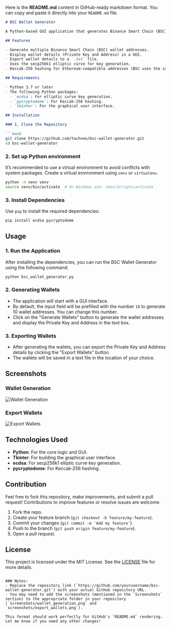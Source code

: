 Here is the **README.md** content in GitHub-ready markdown format. You can copy and paste it directly into your `README.md` file.

```md
# BSC Wallet Generator

A Python-based GUI application that generates Binance Smart Chain (BSC) wallet addresses using the secp256k1 elliptic curve and Keccak-256 hashing. This tool allows users to generate multiple wallet addresses, view them in a graphical interface, and export the wallet details (Private Key and Address) to a text file.

## Features

- Generate multiple Binance Smart Chain (BSC) wallet addresses.
- Display wallet details (Private Key and Address) in a GUI.
- Export wallet details to a `.txt` file.
- Uses the secp256k1 elliptic curve for key generation.
- Keccak-256 hashing for Ethereum-compatible addresses (BSC uses the same address format as Ethereum).

## Requirements

- Python 3.7 or later
- The following Python packages:
  - `ecdsa`: For elliptic curve key generation.
  - `pycryptodome`: For Keccak-256 hashing.
  - `tkinter`: For the graphical user interface.

## Installation

### 1. Clone the Repository

```bash
git clone https://github.com/tachneo/bsc-wallet-generator.git
cd bsc-wallet-generator
```

### 2. Set up Python environment

It’s recommended to use a virtual environment to avoid conflicts with system packages. Create a virtual environment using `venv` or `virtualenv`.

```bash
python -m venv venv
source venv/bin/activate  # On Windows use: venv\Scripts\activate
```

### 3. Install Dependencies

Use `pip` to install the required dependencies:

```bash
pip install ecdsa pycryptodome
```

## Usage

### 1. Run the Application

After installing the dependencies, you can run the BSC Wallet Generator using the following command:

```bash
python bsc_wallet_generator.py
```

### 2. Generating Wallets

- The application will start with a GUI interface.
- By default, the input field will be prefilled with the number `10` to generate 10 wallet addresses. You can change this number.
- Click on the "Generate Wallets" button to generate the wallet addresses and display the Private Key and Address in the text box.

### 3. Exporting Wallets

- After generating the wallets, you can export the Private Key and Address details by clicking the "Export Wallets" button.
- The wallets will be saved in a text file in the location of your choice.

## Screenshots

### Wallet Generation
![Wallet Generation](screenshots/wallet_generation.png)

### Export Wallets
![Export Wallets](screenshots/export_wallets.png)

## Technologies Used

- **Python**: For the core logic and GUI.
- **Tkinter**: For building the graphical user interface.
- **ecdsa**: For secp256k1 elliptic curve key generation.
- **pycryptodome**: For Keccak-256 hashing.

## Contribution

Feel free to fork this repository, make improvements, and submit a pull request! Contributions to improve features or resolve issues are welcome.

1. Fork the repo.
2. Create your feature branch (`git checkout -b feature/my-feature`).
3. Commit your changes (`git commit -m 'Add my feature'`).
4. Push to the branch (`git push origin feature/my-feature`).
5. Open a pull request.

## License

This project is licensed under the MIT License. See the [LICENSE](LICENSE) file for more details.
```

### Notes:
- Replace the repository link (`https://github.com/yourusername/bsc-wallet-generator.git`) with your actual GitHub repository URL.
- You may need to add the screenshots (mentioned in the `Screenshots` section) to the appropriate folder in your repository (`screenshots/wallet_generation.png` and `screenshots/export_wallets.png`).

This format should work perfectly for GitHub's `README.md` rendering. Let me know if you need any other changes!

